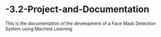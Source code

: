 # -3.2-Project-and-Documentation
This is the documentation of the development of a Face Mask Detection System using Machine Learning

